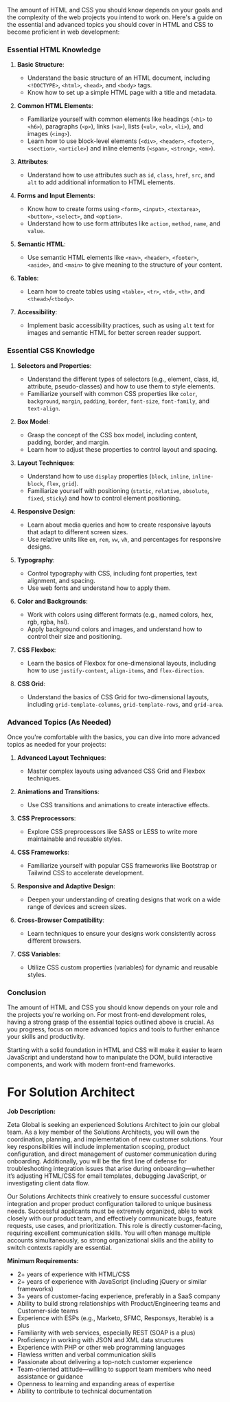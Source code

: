 The amount of HTML and CSS you should know depends on your goals and the complexity of the web projects you intend to work on. Here's a guide on the essential and advanced topics you should cover in HTML and CSS to become proficient in web development:

### Essential HTML Knowledge

1. **Basic Structure**:
   - Understand the basic structure of an HTML document, including `<!DOCTYPE>`, `<html>`, `<head>`, and `<body>` tags.
   - Know how to set up a simple HTML page with a title and metadata.

2. **Common HTML Elements**:
   - Familiarize yourself with common elements like headings (`<h1>` to `<h6>`), paragraphs (`<p>`), links (`<a>`), lists (`<ul>`, `<ol>`, `<li>`), and images (`<img>`).
   - Learn how to use block-level elements (`<div>`, `<header>`, `<footer>`, `<section>`, `<article>`) and inline elements (`<span>`, `<strong>`, `<em>`).

3. **Attributes**:
   - Understand how to use attributes such as `id`, `class`, `href`, `src`, and `alt` to add additional information to HTML elements.

4. **Forms and Input Elements**:
   - Know how to create forms using `<form>`, `<input>`, `<textarea>`, `<button>`, `<select>`, and `<option>`.
   - Understand how to use form attributes like `action`, `method`, `name`, and `value`.

5. **Semantic HTML**:
   - Use semantic HTML elements like `<nav>`, `<header>`, `<footer>`, `<aside>`, and `<main>` to give meaning to the structure of your content.

6. **Tables**:
   - Learn how to create tables using `<table>`, `<tr>`, `<td>`, `<th>`, and `<thead>`/`<tbody>`.

7. **Accessibility**:
   - Implement basic accessibility practices, such as using `alt` text for images and semantic HTML for better screen reader support.

### Essential CSS Knowledge

1. **Selectors and Properties**:
   - Understand the different types of selectors (e.g., element, class, id, attribute, pseudo-classes) and how to use them to style elements.
   - Familiarize yourself with common CSS properties like `color`, `background`, `margin`, `padding`, `border`, `font-size`, `font-family`, and `text-align`.

2. **Box Model**:
   - Grasp the concept of the CSS box model, including content, padding, border, and margin.
   - Learn how to adjust these properties to control layout and spacing.

3. **Layout Techniques**:
   - Understand how to use `display` properties (`block`, `inline`, `inline-block`, `flex`, `grid`).
   - Familiarize yourself with positioning (`static`, `relative`, `absolute`, `fixed`, `sticky`) and how to control element positioning.

4. **Responsive Design**:
   - Learn about media queries and how to create responsive layouts that adapt to different screen sizes.
   - Use relative units like `em`, `rem`, `vw`, `vh`, and percentages for responsive designs.

5. **Typography**:
   - Control typography with CSS, including font properties, text alignment, and spacing.
   - Use web fonts and understand how to apply them.

6. **Color and Backgrounds**:
   - Work with colors using different formats (e.g., named colors, hex, rgb, rgba, hsl).
   - Apply background colors and images, and understand how to control their size and positioning.

7. **CSS Flexbox**:
   - Learn the basics of Flexbox for one-dimensional layouts, including how to use `justify-content`, `align-items`, and `flex-direction`.

8. **CSS Grid**:
   - Understand the basics of CSS Grid for two-dimensional layouts, including `grid-template-columns`, `grid-template-rows`, and `grid-area`.

### Advanced Topics (As Needed)

Once you're comfortable with the basics, you can dive into more advanced topics as needed for your projects:

1. **Advanced Layout Techniques**:
   - Master complex layouts using advanced CSS Grid and Flexbox techniques.

2. **Animations and Transitions**:
   - Use CSS transitions and animations to create interactive effects.

3. **CSS Preprocessors**:
   - Explore CSS preprocessors like SASS or LESS to write more maintainable and reusable styles.

4. **CSS Frameworks**:
   - Familiarize yourself with popular CSS frameworks like Bootstrap or Tailwind CSS to accelerate development.

5. **Responsive and Adaptive Design**:
   - Deepen your understanding of creating designs that work on a wide range of devices and screen sizes.

6. **Cross-Browser Compatibility**:
   - Learn techniques to ensure your designs work consistently across different browsers.

7. **CSS Variables**:
   - Utilize CSS custom properties (variables) for dynamic and reusable styles.

### Conclusion

The amount of HTML and CSS you should know depends on your role and the projects you're working on. For most front-end development roles, having a strong grasp of the essential topics outlined above is crucial. As you progress, focus on more advanced topics and tools to further enhance your skills and productivity.

Starting with a solid foundation in HTML and CSS will make it easier to learn JavaScript and understand how to manipulate the DOM, build interactive components, and work with modern front-end frameworks.

# For Solution Architect

**Job Description:**

Zeta Global is seeking an experienced Solutions Architect to join our global team. As a key member of the Solutions Architects, you will own the coordination, planning, and implementation of new customer solutions. Your key responsibilities will include implementation scoping, product configuration, and direct management of customer communication during onboarding. Additionally, you will be the first line of defense for troubleshooting integration issues that arise during onboarding—whether it’s adjusting HTML/CSS for email templates, debugging JavaScript, or investigating client data flow.

Our Solutions Architects think creatively to ensure successful customer integration and proper product configuration tailored to unique business needs. Successful applicants must be extremely organized, able to work closely with our product team, and effectively communicate bugs, feature requests, use cases, and prioritization. This role is directly customer-facing, requiring excellent communication skills. You will often manage multiple accounts simultaneously, so strong organizational skills and the ability to switch contexts rapidly are essential.

**Minimum Requirements:**

- 2+ years of experience with HTML/CSS
- 2+ years of experience with JavaScript (including jQuery or similar frameworks)
- 3+ years of customer-facing experience, preferably in a SaaS company
- Ability to build strong relationships with Product/Engineering teams and Customer-side teams
- Experience with ESPs (e.g., Marketo, SFMC, Responsys, Iterable) is a plus
- Familiarity with web services, especially REST (SOAP is a plus)
- Proficiency in working with JSON and XML data structures
- Experience with PHP or other web programming languages
- Flawless written and verbal communication skills
- Passionate about delivering a top-notch customer experience
- Team-oriented attitude—willing to support team members who need assistance or guidance
- Openness to learning and expanding areas of expertise
- Ability to contribute to technical documentation
